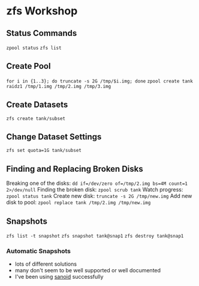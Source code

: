 # zfs Workshop

## Status Commands

`zpool status`
`zfs list`

## Create Pool

`for i in {1..3}; do truncate -s 2G /tmp/$i.img; done`
`zpool create tank raidz1 /tmp/1.img /tmp/2.img /tmp/3.img`

## Create Datasets

`zfs create tank/subset`

## Change Dataset Settings

`zfs set quota=1G tank/subset`

## Finding and Replacing Broken Disks

Breaking one of the disks: `dd if=/dev/zero of=/tmp/2.img bs=4M count=1 2>/dev/null`
Finding the broken disk: `zpool scrub tank`
Watch progress: `zpool status tank`
Create new disk: `truncate -s 2G /tmp/new.img`
Add new disk to pool: `zpool replace tank /tmp/2.img /tmp/new.img`

## Snapshots

`zfs list -t snapshot`
`zfs snapshot tank@snap1`
`zfs destroy tank@snap1`

### Automatic Snapshots

-   lots of different solutions
-   many don't seem to be well supported or well documented
-   I've been using [sanoid](https://github.com/jimsalterjrs/sanoid) successfully
